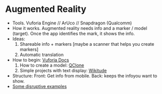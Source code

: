 # Augmented Reality

* Tools. Vuforia Engine // ArUco // Snapdragon (Qualcomm)
* How it works. Augmented reality needs info and a marker / model (target). Once the app identifies the mark, it shows the info.
* Ideas:
    1. Shareable info + markers [maybe a scanner that helps you create markers]
    2. Automatic translation 
* How to begin: [Vuforia Docs](https://developer.vuforia.com/) 
    1. How to create a model: [QClone](https://www.qclone.pro/)
    2. Simple projects with text display: [Wikitude](https://studio.wikitude.com/projects/)
* Structure: Front: Get info from mobile. Back: keeps the infoyou want to show.
* [Some disruptive examples](https://www.indigo9digital.com/blog/how-six-leading-retailers-use-augmented-reality-apps-to-disrupt-the-shopping-experience)